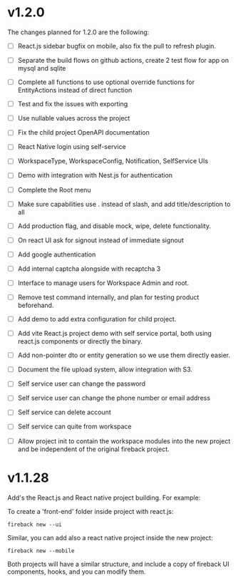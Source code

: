 # v1.2.0

The changes planned for 1.2.0 are the following:

- [ ] React.js sidebar bugfix on mobile, also fix the pull to refresh plugin.
- [ ] Separate the build flows on github actions, create 2 test flow for app on mysql and sqlite
- [ ] Complete all functions to use optional override functions for EntityActions instead of direct function
- [ ] Test and fix the issues with exporting
- [ ] Use nullable values across the project
- [ ] Fix the child project OpenAPI documentation
- [ ] React Native login using self-service
- [ ] WorkspaceType, WorkspaceConfig, Notification, SelfService UIs
- [ ] Demo with integration with Nest.js for authentication
- [ ] Complete the Root menu
- [ ] Make sure capabilities use . instead of slash, and add title/description to all
- [ ] Add production flag, and disable mock, wipe, delete functionality.
- [ ] On react UI ask for signout instead of immediate signout
- [ ] Add google authentication
- [ ] Add internal captcha alongside with recaptcha 3
- [ ] Interface to manage users for Workspace Admin and root.
- [ ] Remove test command internally, and plan for testing product beforehand.
- [ ] Add demo to add extra configuration for child project.
- [ ] Add vite React.js project demo with self service portal, both using react.js components or directly the binary.
- [ ] Add non-pointer dto or entity generation so we use them directly easier.
- [ ] Document the file upload system, allow integration with S3.
- [ ] Self service user can change the password
- [ ] Self service user can change the phone number or email address
- [ ] Self service can delete account
- [ ] Self service can quite from workspace
- [ ] Allow project init to contain the workspace modules into the new project and be independent of the original fireback project.



# v1.1.28

Add's the React.js and React native project building. For example:

To create a 'front-end' folder inside project with react.js:
```
fireback new --ui
```

Similar, you can add also a react native project inside the new project:
```
fireback new --mobile
```

Both projects will have a similar structure, and include a copy of fireback UI components,
hooks, and you can modify them.
